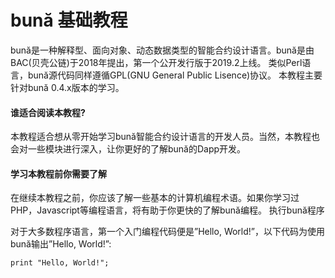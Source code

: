 # bună 基础教程

bună是一种解释型、⾯向对象、动态数据类型的智能合约设计语言。bună是由BAC\(贝壳公链\)于2018年提出，第⼀个公开发⾏版于2019.2上线。 类似Perl语⾔，bună源代码同样遵循GPL\(GNU General Public Lisence\)协议。 本教程主要针对bună 0.4.x版本的学习。

#### 谁适合阅读本教程?

本教程适合想从零开始学习bună智能合约设计语言的开发人员。当然，本教程也会对⼀些模块进行深入，让你更好的了解bună的Dapp开发。

#### 学习本教程前你需要了解

在继续本教程之前，你应该了解一些基本的计算机编程术语。如果你学习过PHP，Javascript等编程语言，将有助于你更快的了解bună编程。 执行bună程序

对于⼤多数程序语言，第⼀个⼊门编程代码便是”Hello, World!”，以下代码为使用bună输出”Hello, World!”:

```
print "Hello, World!";
```



